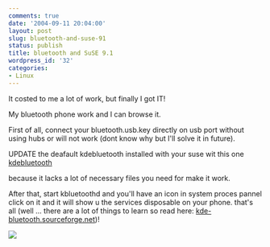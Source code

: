 ```yaml
---
comments: true
date: '2004-09-11 20:04:00'
layout: post
slug: bluetooth-and-suse-91
status: publish
title: bluetooth and SuSE 9.1
wordpress_id: '32'
categories:
- Linux
---
```


It costed to me a lot of work, but finally I got IT!
  
My bluetooth phone work and I can browse it.
  

  
First of all, connect your bluetooth.usb.key directly on usb port without using hubs or will not work (dont know why but I'll solve it in future).
  

  
UPDATE the deafault kdebluetooth installed with your suse wit this one [kdebluetooth](ftp://ftp.suse.com/pub/suse/i386/supplementary/KDE/update_for_9.1/applications/.link/kdebluetooth.rpm)
  
because it lacks a lot of necessary files you need for make it work.
  

  
After that, start kbluetoothd and you'll have an icon in system proces pannel click on it and it will show u the services disposable on your phone. that's all (well ... there are a lot of things to learn so read here: [kde-bluetooth.sourceforge.net](http://kde-bluetooth.sourceforge.net/))!
  

  


[![](http://www.feedburner.com/fb/images/pub/flchklt.gif)](http://feeds.feedburner.com/zekussuse)

